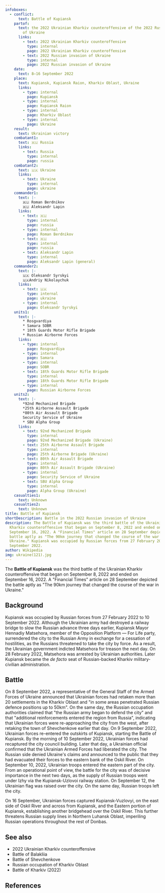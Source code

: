 ```yaml
---
infoboxes:
  - conflict:
      text: Battle of Kupiansk
    partof:
      text: the 2022 Ukrainian Kharkiv counteroffensive of the 2022 Russian invasion
        of Ukraine
      links:
        - text: 2022 Ukrainian Kharkiv counteroffensive
          type: internal
          page: 2022 Ukrainian Kharkiv counteroffensive
        - text: 2022 Russian invasion of Ukraine
          type: internal
          page: 2022 Russian invasion of Ukraine
    date:
      text: 8–16 September 2022
    place:
      text: Kupiansk, Kupiansk Raion, Kharkiv Oblast, Ukraine
      links:
        - type: internal
          page: Kupiansk
        - type: internal
          page: Kupiansk Raion
        - type: internal
          page: Kharkiv Oblast
        - type: internal
          page: Ukraine
    result:
      text: Ukrainian victory
    combatant1:
      text: 🇷🇺 Russia
      links:
        - text: Russia
          type: internal
          page: russia
    combatant2:
      text: 🇺🇦 Ukraine
      links:
        - text: Ukraine
          type: internal
          page: ukraine
    commander1:
      text: |-
        🇷🇺 Roman Berdnikov 
        🇷🇺 Aleksandr Lapin
      links:
        - text: 🇷🇺
          type: internal
          page: russia
        - type: internal
          page: Roman Berdnikov
        - text: 🇷🇺
          type: internal
          page: russia
        - text: Aleksandr Lapin
          type: internal
          page: Aleksandr Lapin (general)
    commander2:
      text: |-
        🇺🇦 Oleksandr Syrskyi 
        🇺🇦Andriy Nikolaychuk
      links:
        - text: 🇺🇦
          type: internal
          page: ukraine
        - type: internal
          page: Oleksandr Syrskyi
    units1:
      text: |-
        * Rosgvardiya
        * Samara SOBR 
        * 18th Guards Motor Rifle Brigade
        * Russian Airborne Forces
      links:
        - type: internal
          page: Rosgvardiya
        - type: internal
          page: Samara
        - type: internal
          page: SOBR
        - text: 18th Guards Motor Rifle Brigade
          type: internal
          page: 18th Guards Motor Rifle Brigade
        - type: internal
          page: Russian Airborne Forces
    units2:
      text: |-
        *92nd Mechanized Brigade 
        *25th Airborne Assault Brigade 
        *80th Air Assault Brigade 
        Security Service of Ukraine
        * SBU Alpha Group
      links:
        - text: 92nd Mechanized Brigade
          type: internal
          page: 92nd Mechanized Brigade (Ukraine)
        - text: 25th Airborne Assault Brigade
          type: internal
          page: 25th Airborne Brigade (Ukraine)
        - text: 80th Air Assault Brigade
          type: internal
          page: 80th Air Assault Brigade (Ukraine)
        - type: internal
          page: Security Service of Ukraine
        - text: SBU Alpha Group
          type: internal
          page: Alpha Group (Ukraine)
    casualties1:
      text: Unknown
    casualties2:
      text: Unknown
title: Battle of Kupiansk
shortDescription: Battle in the 2022 Russian invasion of Ukraine
description: The Battle of Kupiansk was the third battle of the Ukrainian
  Kharkiv counteroffensive that began on September 8, 2022 and ended on
  September 16, 2022. A "Financial Times" article on 28 September depicted the
  battle aptly as "The 90km journey that changed the course of the war in
  Ukraine." Kupiansk was occupied by Russian forces from 27 February 2022 to 10
  September 2022.
author: Wikipedia
img: ukraine(121).jpg
---
```

        
The **Battle of Kupiansk** was the third battle of the Ukrainian Kharkiv counteroffensive that began on September 8, 2022 and ended on September 16, 2022. A "Financial Times" article on 28 September depicted the battle aptly as "The 90km journey that changed the course of the war in Ukraine."

## Background
Kupiansk was occupied by Russian forces from 27 February 2022 to 10 September 2022. Although the Ukrainian army had destroyed a railway bridge to slow the Russian advance three days earlier, Kupiansk Mayor Hennadiy Matsehora, member of the Opposition Platform — For Life party, surrendered the city to the Russian Army in exchange for a cessation of hostilities, as the Russians threatened to take the city by force. As a result, the Ukrainian government indicted Matsehora for treason the next day. On 28 February 2022, Matsehora was arrested by Ukrainian authorities. Later Kupiansk became the *de facto* seat of Russian-backed Kharkiv military-civilian administration.

## Battle
On 8 September 2022, a representative of the General Staff of the Armed Forces of Ukraine announced that Ukrainian forces had retaken more than 20 settlements in the Kharkiv Oblast and "in some areas penetrated Russian defence positions up to 50km". On the same day, the Russian occupation authorities claimed that "the Russian army began to defend the city" and that "additional reinforcements entered the region from Russia", indicating that Ukrainian forces were re-approaching the city from the west, after retaking the town of Shevchenkove earlier that day. On 9 September 2022, Ukrainian forces re-entered the outskirts of Kupiansk, starting the Battle of Kupiansk. By the morning of 10 September 2022, Ukrainian forces had recaptured the city council building. Later that day, a Ukrainian official confirmed that the Ukrainian Armed Forces had liberated the city. The Russian side denied Ukraine's claims and announced to the public that they had evacuated their forces to the eastern bank of the Oskil River. On September 10, 2022, Ukrainian troops entered the eastern part of the city. From an operational point of view, the battle for the city was of decisive importance in the next two days, as the supply of Russian troops went under Izhy via the Kupiansk-Uzlovoi railway station. On September 12, the Ukrainian flag was raised over the city. On the same day, Russian troops left the city.

On 16 September, Ukrainian forces captured Kupiansk-Vuzlovyi, on the east side of Oskil River and across from Kupiansk, and the Eastern portion of Kupiansk, establishing another bridgehead over the Oskil River. This further threatens Russian supply lines in Northern Luhansk Oblast, imperiling Russian operations throughout the rest of Donbas.

## See also
 * 2022 Ukrainian Kharkiv counteroffensive
 * Battle of Balakliia
 * Battle of Shevchenkove
 * Russian occupation of Kharkiv Oblast
 * Battle of Kharkiv (2022)


## References
